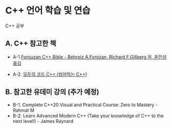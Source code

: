 # C++ 언어 학습 및 연습
C++ 공부 

## A. C++ 참고한 책

  * A-1.[Forouzan C++ Bible - Behrpiz A.Forozan, Richard F.Gillberg 저, 윤인성 옮김](https://product.kyobobook.co.kr/detail/S000001743779)

  * A-2. [모두의 코드 C++ (씹어먹는 C++)](https://modoocode.com/)
  
## B. 참고한 유데미 강의 (추가 예정)

  * B-1. Complete C++20 Visual and Practical Course: Zero to Mastery - Rahmat M
  * B-2. Learn Advanced Modern C++ (Take your knowledge of C++ to the next level!) - James Raynard

